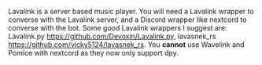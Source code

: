 Lavalink is a server based music player. You will need a Lavalink wrapper to converse with the Lavalink server, and a Discord wrapper like nextcord to converse with the bot.
Some good Lavalink wrappers I suggest are: 
Lavalink.py <https://github.com/Devoxin/Lavalink.py>, 
lavasnek_rs <https://github.com/vicky5124/lavasnek_rs>. 
You **cannot** use Wavelink and Pomice with nextcord as they now only support dpy.
